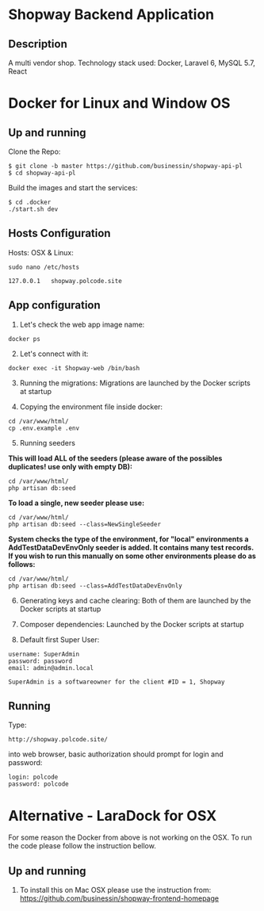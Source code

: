 # Shopway Backend Application

## Description
A multi vendor shop. Technology stack used: Docker, Laravel 6, MySQL 5.7, React

# Docker for Linux and Window OS
## Up and running
Clone the  Repo:
```
$ git clone -b master https://github.com/businessin/shopway-api-pl
$ cd shopway-api-pl
```

Build the images and start the services:
```
$ cd .docker
./start.sh dev
```

## Hosts Configuration

Hosts:
OSX & Linux:
```
sudo nano /etc/hosts
```
```
127.0.0.1   shopway.polcode.site
```

## App configuration
1) Let's check the web app image name:
```
docker ps
```
2) Let's connect with it:
```
docker exec -it Shopway-web /bin/bash
```

3) Running the migrations:
Migrations are launched by the Docker scripts at startup

4) Copying the environment file inside docker:
```
cd /var/www/html/
cp .env.example .env
```

5) Running seeders

<b>This will load ALL of the seeders (please aware of the possibles duplicates! use only with empty DB):</b>
```
cd /var/www/html/
php artisan db:seed
```

<b>To load a single, new seeder please use:</b>
```
cd /var/www/html/
php artisan db:seed --class=NewSingleSeeder
```

<b>System checks the type of the environment, for "local" environments a AddTestDataDevEnvOnly seeder is added. It contains many test records. If you wish to run this manually on some other environments please do as follows:</b>
```
cd /var/www/html/
php artisan db:seed --class=AddTestDataDevEnvOnly
```
6) Generating keys and cache clearing:
Both of them are launched by the Docker scripts at startup

7) Composer dependencies:
Launched by the Docker scripts at startup

8) Default first Super User:
```
username: SuperAdmin
password: password
email: admin@admin.local

SuperAdmin is a softwareowner for the client #ID = 1, Shopway
```


## Running
Type:
```
http://shopway.polcode.site/
```
into web browser, basic authorization should prompt for login and password:

```
login: polcode
password: polcode
```


# Alternative - LaraDock for OSX
For some reason the Docker from above is not working on the OSX. To run the code please follow the instruction bellow.
## Up and running
1. To install this on Mac OSX please use the instruction from:
https://github.com/businessin/shopway-frontend-homepage
